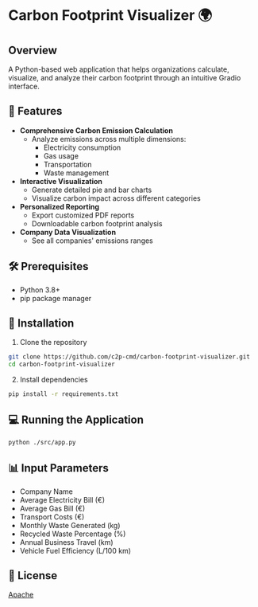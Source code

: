 # Carbon Footprint Visualizer 🌍

## Overview

A Python-based web application that helps organizations calculate, visualize, and analyze their carbon footprint through an intuitive Gradio interface.

## 🚀 Features

- **Comprehensive Carbon Emission Calculation**
  - Analyze emissions across multiple dimensions:
    - Electricity consumption
    - Gas usage
    - Transportation
    - Waste management
- **Interactive Visualization**
  - Generate detailed pie and bar charts
  - Visualize carbon impact across different categories
- **Personalized Reporting**
  - Export customized PDF reports
  - Downloadable carbon footprint analysis
- **Company Data Visualization**
  - See all companies' emissions ranges

## 🛠 Prerequisites

- Python 3.8+
- pip package manager

## 🔧 Installation

1. Clone the repository

```bash
git clone https://github.com/c2p-cmd/carbon-footprint-visualizer.git
cd carbon-footprint-visualizer
```

2. Install dependencies

```bash
pip install -r requirements.txt
```

## 💻 Running the Application

```bash
python ./src/app.py
```

## 📊 Input Parameters

- Company Name
- Average Electricity Bill (€)
- Average Gas Bill (€)
- Transport Costs (€)
- Monthly Waste Generated (kg)
- Recycled Waste Percentage (%)
- Annual Business Travel (km)
- Vehicle Fuel Efficiency (L/100 km)

## 📄 License

[Apache](./LICENSE)
